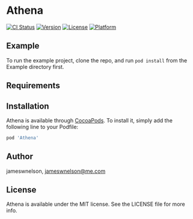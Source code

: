 # Athena

[![CI Status](https://img.shields.io/travis/jameswnelson/Athena.svg?style=flat)](https://travis-ci.org/jameswnelson/Athena)
[![Version](https://img.shields.io/cocoapods/v/Athena.svg?style=flat)](https://cocoapods.org/pods/Athena)
[![License](https://img.shields.io/cocoapods/l/Athena.svg?style=flat)](https://cocoapods.org/pods/Athena)
[![Platform](https://img.shields.io/cocoapods/p/Athena.svg?style=flat)](https://cocoapods.org/pods/Athena)

## Example

To run the example project, clone the repo, and run `pod install` from the Example directory first.

## Requirements

## Installation

Athena is available through [CocoaPods](https://cocoapods.org). To install
it, simply add the following line to your Podfile:

```ruby
pod 'Athena'
```

## Author

jameswnelson, jameswnelson@me.com

## License

Athena is available under the MIT license. See the LICENSE file for more info.
